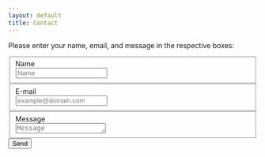 ```yaml
---
layout: default
title: Contact
---
```

Please enter your name, email, and message in the respective boxes:

<form action="//formspree.io/i.webster@mail.utoronto.ca" method="POST">
 <fieldset>
 <label for="name">Name</label><br>
 <input type="text" name="name" placeholder="Name" id="name" required>
 </fieldset>
 <fieldset>
 <label for="_replyto">E-mail</label><br>
 <input type="email" name="_replyto" placeholder="example@domain.com" id="_replyto" required>
 </fieldset>
 <fieldset>
 <label for="message">Message</label><br>
 <textarea name="message" rows="1" placeholder="Message" id="message" required></textarea>
 </fieldset>
 <input class="hidden" type="text" name="_gotcha" style="display:none">
 <input class="hidden" type="hidden" name="_subject" value="Message via http://domain.com">
<input class="button submit" type="submit" value="Send">
</form>
